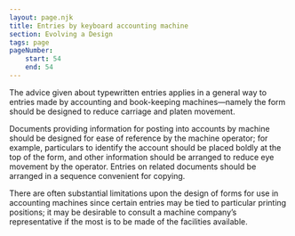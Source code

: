 ```yaml
---
layout: page.njk
title: Entries by keyboard accounting machine
section: Evolving a Design
tags: page
pageNumber:
    start: 54
    end: 54
---
```


The advice given about typewritten entries applies in a general way to entries made by accounting and book-keeping machines—namely the form should be designed to reduce carriage and platen movement.

Documents providing information for posting into accounts by machine should be designed for ease of reference by the machine operator; for example, particulars to identify the account should be placed boldly at the top of the form, and other information should be arranged to reduce eye movement by the operator. Entries on related documents should be arranged in a sequence convenient for copying.

There are often substantial limitations upon the design of forms for use in accounting machines since certain entries may be tied to particular printing positions; it may be desirable to consult a machine company’s representative if the most is to be made of the facilities available.
